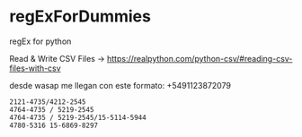 # regExForDummies
regEx for python

 Read & Write CSV Files -> https://realpython.com/python-csv/#reading-csv-files-with-csv
 
 
 desde wasap me llegan con este formato:
	+5491123872079
	
	2121-4735/4212-2545
	4764-4735 / 5219-2545
	4764-4735 / 5219-2545/15-5114-5944
	4780-5316 15-6869-8297
	